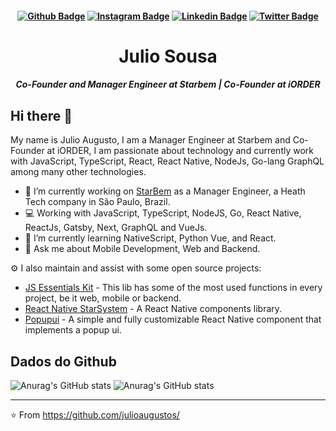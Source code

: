 <h4 align="center">
  
  [![Github Badge](https://img.shields.io/badge/-Facebook-blue?style=for-the-badge&logo=Facebook&logoColor=white&link=https://github.com/JulioAugustoS)](https://www.facebook.com/JulioAugustoSousa/)
  [![Instagram Badge](https://img.shields.io/badge/-instagram-red?style=for-the-badge&logo=instagram&logoColor=white&link=https://github.com/JulioAugustoS)](https://www.instagram.com/juliosousa.me/)
  [![Linkedin Badge](https://img.shields.io/badge/-Linkedin-blue?style=for-the-badge&logo=Linkedin&logoColor=white&link=https://github.com/JulioAugustoS)](https://www.linkedin.com/in/julio-augusto/)
  [![Twitter Badge](https://img.shields.io/badge/-Twitter-blue?style=for-the-badge&logo=Twitter&logoColor=white&link=https://github.com/JulioAugustoS)](https://twitter.com/Julio_Augusto_S)

  <h1 align="center">Julio Sousa</h1>
  <h5 align="center">Co-Founder and Manager Engineer at Starbem | Co-Founder at iORDER</h5>
</h4>

## Hi there 👋

My name is Julio Augusto, I am a Manager Engineer at Starbem and Co-Founder at iORDER, I am passionate about technology and currently work with JavaScript, TypeScript, React, React Native, NodeJs, Go-lang GraphQL among many other technologies.


- 🔭 I’m currently working on [StarBem](https://starbem.app) as a Manager Engineer, a Heath Tech company in São Paulo, Brazil.
- 💻 Working with JavaScript, TypeScript, NodeJS, Go, React Native, ReactJs, Gatsby, Next, GraphQL and VueJs.
- 🌱 I’m currently learning NativeScript, Python Vue, and React.
- 💬 Ask me about Mobile Development, Web and Backend.

⚙️ I also maintain and assist with some open source projects:
- [JS Essentials Kit](https://github.com/starbem/js-essentials-kit) - This lib has some of the most used functions in every project, be it web, mobile or backend.
- [React Native StarSystem](https://github.com/starbem/react-native-starsystem) - A React Native components library.
- [Popupui](https://github.com/RafaelAugustoS/react-native-popup-ui) - A simple and fully customizable React Native component that implements a popup ui.

## Dados do Github

![Anurag's GitHub stats](https://github-readme-stats.vercel.app/api/top-langs/?username=JulioAugustoS&hide=php,css&layout=compact=true&theme=tokyonight)
![Anurag's GitHub stats](https://github-readme-stats.vercel.app/api?username=JulioAugustoS&show_icons=true&theme=tokyonight)

---
⭐️ From https://github.com/julioaugustos/

